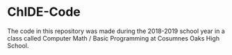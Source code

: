 # ChIDE-Code
The code in this repository was made during the 2018-2019 school year in a class called Computer Math / Basic Programming at Cosumnes Oaks High School.
